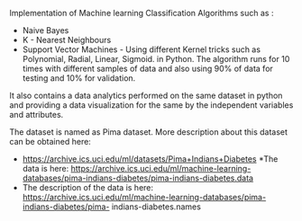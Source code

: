 Implementation of Machine learning Classification Algorithms such as :
  * Naive Bayes
  * K - Nearest Neighbours
  * Support Vector Machines - Using different Kernel tricks such as Polynomial, Radial, Linear, Sigmoid.
in Python. The algorithm runs for 10 times with different samples of data and also using 90% of data for testing and 10% for validation.

It also contains a data analytics performed on the same dataset in python and providing a data visualization for the same by the independent variables and attributes.

The dataset is named as Pima dataset. More description about this dataset can be obtained here:
* https://archive.ics.uci.edu/ml/datasets/Pima+Indians+Diabetes
*The data is here:
  https://archive.ics.uci.edu/ml/machine-learning-databases/pima-indians-diabetes/pima-indians-diabetes.data
* The description of the data is here:
   https://archive.ics.uci.edu/ml/machine-learning-databases/pima-indians-diabetes/pima- indians-diabetes.names
